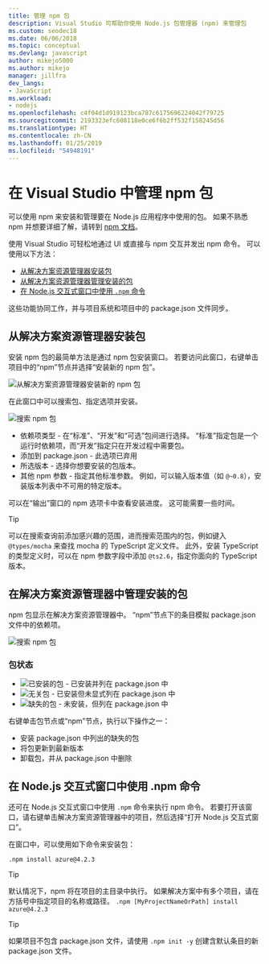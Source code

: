 ```yaml
---
title: 管理 npm 包
description: Visual Studio 可帮助你使用 Node.js 包管理器 (npm) 来管理包
ms.custom: seodec18
ms.date: 06/06/2018
ms.topic: conceptual
ms.devlang: javascript
author: mikejo5000
ms.author: mikejo
manager: jillfra
dev_langs:
- JavaScript
ms.workload:
- nodejs
ms.openlocfilehash: c4f04d1d919123bca787c6175696224042f79725
ms.sourcegitcommit: 2193323efc608118e0ce6f6b2ff532f158245d56
ms.translationtype: HT
ms.contentlocale: zh-CN
ms.lasthandoff: 01/25/2019
ms.locfileid: "54948191"
---
```

# <a name="manage-npm-packages-in-visual-studio"></a>在 Visual Studio 中管理 npm 包

可以使用 npm 来安装和管理要在 Node.js 应用程序中使用的包。 如果不熟悉 npm 并想要详细了解，请转到 [npm 文档](https://docs.npmjs.com/)。

使用 Visual Studio 可轻松地通过 UI 或直接与 npm 交互并发出 npm 命令。 可以使用以下方法：
* [从解决方案资源管理器安装包](#npmInstallWindow)
* [从解决方案资源管理器管理安装的包](#solutionExplorer)
* [在 Node.js 交互式窗口中使用 `.npm` 命令](#interactive)

这些功能协同工作，并与项目系统和项目中的 package.json 文件同步。

## <a name="npmInstallWindow"></a>从解决方案资源管理器安装包

安装 npm 包的最简单方法是通过 npm 包安装窗口。 若要访问此窗口，右键单击项目中的“npm”节点并选择“安装新的 npm 包”。

![从解决方案资源管理器安装新的 npm 包](../javascript/media/solution-explorer-install-package.png)

在此窗口中可以搜索包、指定选项并安装。

![搜索 npm 包](../javascript/media/search-package.png)

* 依赖项类型 - 在“标准”、“开发”和“可选”包间进行选择。 “标准”指定包是一个运行时依赖项，而“开发”指定只在开发过程中需要包。
* 添加到 package.json - 此选项已弃用
* 所选版本 - 选择你想要安装的包版本。
* 其他 npm 参数 - 指定其他标准参数。 例如，可以输入版本值（如 `@~0.8`），安装版本列表中不可用的特定版本。

可以在“输出”窗口的 npm 选项卡中查看安装进度。 这可能需要一些时间。

> [!TIP]
> 可以在搜索查询前添加感兴趣的范围，进而搜索范围内的包，例如键入 `@types/mocha` 来查找 mocha 的 TypeScript 定义文件。 此外，安装 TypeScript 的类型定义时，可以在 npm 参数字段中添加 `@ts2.6`，指定你面向的 TypeScript 版本。

## <a name="solutionExplorer"></a>在解决方案资源管理器中管理安装的包

npm 包显示在解决方案资源管理器中。 “npm”节点下的条目模拟 package.json 文件中的依赖项。

![搜索 npm 包](../javascript/media/solution-explorer-status.png)

### <a name="package-status"></a>包状态
* ![已安装的包](../javascript/media/installed-npm.png) - 已安装并列在 package.json 中
* ![无关包](../javascript/media/extraneous-npm.png) - 已安装但未显式列在 package.json 中
* ![缺失的包](../javascript/media/missing-npm.png) - 未安装，但列在 package.json 中

右键单击包节点或“npm”节点，执行以下操作之一：
* 安装 package.json 中列出的缺失的包
* 将包更新到最新版本
* 卸载包，并从 package.json 中删除

## <a name="interactive"></a>在 Node.js 交互式窗口中使用 .npm 命令

还可在 Node.js 交互式窗口中使用 `.npm` 命令来执行 npm 命令。 若要打开该窗口，请右键单击解决方案资源管理器中的项目，然后选择“打开 Node.js 交互式窗口”。

在窗口中，可以使用如下命令来安装包：

`.npm install azure@4.2.3`

 > [!Tip]
 > 默认情况下，npm 将在项目的主目录中执行。 如果解决方案中有多个项目，请在方括号中指定项目的名称或路径。
 > `.npm [MyProjectNameOrPath] install azure@4.2.3`

 > [!Tip]
 > 如果项目不包含 package.json 文件，请使用 `.npm init -y` 创建含默认条目的新 package.json 文件。